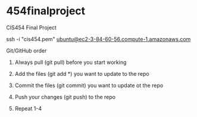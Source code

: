 # 454finalproject
CIS454 Final Project

ssh -i "cis454.pem" ubuntu@ec2-3-84-60-56.compute-1.amazonaws.com 


Git/GitHub order

1. Always pull (git pull) before you start working

2. Add the files (git add *) you want to update to the repo

3. Commit the files (git commit) you want to update ot the repo

4. Push your changes (git push) to the repo

5. Repeat 1-4
